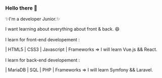 ### Hello there 👋

✨I'm a developer Junior.✨

I want learning about everything about front & back. 😄
<br>
<br>
I learn for front-end developement : 

| HTML5 | CSS3 | Javascript | Frameworks => I will learn Vue.js && React.
<br>
<br>
I learn for back-end developement : 

| MariaDB | SQL | PHP | Frameworks => I will learn Symfony && Laravel.
<br>
